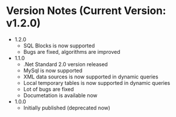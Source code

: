 Version Notes (Current Version: v1.2.0)
=======================================
* 1.2.0
	* SQL Blocks is now supported
	* Bugs are fixed, algorithms are improved
* 1.1.0
    * .Net Standard 2.0 version released
	* MySql is now supported
	* XML data sources is now supported in dynamic queries
	* Local temporary tables is now supported in dynamic queries
	* Lot of bugs are fixed
	* Documetation is available now	
* 1.0.0
    * Initially published (deprecated now)
